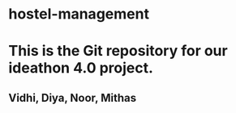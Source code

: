 # hostel-management
<h1>This is the Git repository for our ideathon 4.0 project.</h1>
<h2>Vidhi, Diya, Noor, Mithas </h2>